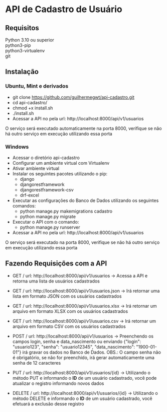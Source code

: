 # API de Cadastro de Usuário

## Requisitos

  Python 3.10 ou superior  
  python3-pip  
  python3-virtualenv  
  git  
  
## Instalação

### Ubuntu, Mint e derivados

- git clone https://github.com/guilhermegwt/api-cadastro.git  
- cd api-cadastro/  
- chmod +x install.sh  
- ./install.sh  
- Acessar a API no pela url: http://localhost:8000/api/v1/usuarios  

O serviço será executado automaticamente na porta 8000, verifique se não há outro serviço em execução utilizando essa porta  

### Windows

- Acessar o diretório api-cadastro  
- Configurar um ambiente virtual com Virtualenv  
- Ativar ambiente virtual  
- Instalar os seguintes pacotes utilizando o pip:  
  - django  
  - djangorestframework  
  - djangorestframework-csv  
  - drf-excel  
- Executar as configurações do Banco de Dados utilizando os seguintes comandos:  
  - python manage.py makemigrations cadastro  
  - python manage.py migrate  
- Executar o API com o comando:  
  - python manage.py runserver  
- Acessar a API no pela url: http://localhost:8000/api/v1/usuarios  

O serviço será executado na porta 8000, verifique se não há outro serviço em execução utilizando essa porta  

## Fazendo Requisições com a API

- GET / url: http://localhost:8000/api/v1/usuarios -> Acessa a API e retorna uma lista de usuários cadastrados  

- GET / url: http://localhost:8000/api/v1/usuarios.json -> Irá retornar uma lista em formato JSON com os usuários cadastrados  

- GET / url: http://localhost:8000/api/v1/usuarios.xlsx -> Irá retornar um arquivo em formato XLSX com os usuários cadastrados  

- GET / url: http://localhost:8000/api/v1/usuarios.csv -> Irá retornar um arquivo em formato CSV com os usuários cadastrados   

- POST / url: http://localhost:8000/api/v1/usuarios -> Preenchendo os campos login, senha e data_nascimento ou enviando {"login": "usuario123", "senha": "usuario12345", "data_nascimento": "1900-01-01"} irá gravar os dados no Banco de Dados. OBS.: O campo senha não é obrigatório, se não for preenchido, irá gerar automaticamente uma senha de 12 caracteres  

- PUT / url: http://localhost:8000/api/v1/usuarios/{id} -> Utilizando o método PUT e informando o **ID** de um usuário cadastrado, você pode atualizar o registro informando novos dados  

- DELETE / url: http://localhost:8000/api/v1/usuarios/{id} -> Utilizando o método DELETE e informando o **ID** de um usuário cadastrado, você efetuará a exclusão desse registro  

